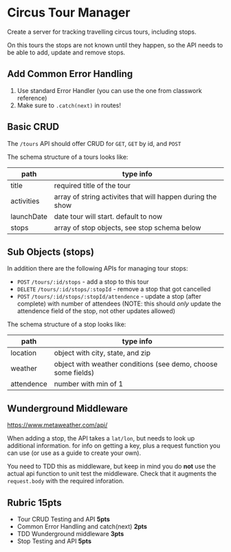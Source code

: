 Circus Tour Manager
===

Create a server for tracking travelling circus tours, including stops.

On this tours the stops are not known until they happen, so
the API needs to be able to add, update and remove stops.

## Add Common Error Handling

1. Use standard Error Handler (you can use the one from classwork reference)
1. Make sure to `.catch(next)` in routes!

## Basic CRUD

The `/tours` API should offer CRUD for `GET`, `GET` by id, and `POST`

The schema structure of a tours looks like:

path | type info
---|---
title | required title of the tour
activities | array of string activites that will happen during the show
launchDate | date tour will start. default to now
stops | array of stop objects, see stop schema below

## Sub Objects (stops)

In addition there are the following APIs for managing tour stops:

* `POST` `/tours/:id/stops` - add a stop to this tour
* `DELETE` `/tours/:id/stops/:stopId` - remove a stop that got cancelled
* `POST` `/tours/:id/stops/:stopId/attendence` - update a stop (after complete) with number of attendees (NOTE:
this should _only_ update the attendence field of the stop, not other updates allowed)

The schema structure of a stop looks like:

path | type info
---|---
location | object with city, state, and zip
weather | object with weather conditions (see demo, choose some fields)
attendence | number with min of 1

## Wunderground Middleware
https://www.metaweather.com/api/

When adding a stop, the API takes a `lat/lon`, but needs to look up additional information.
for info on getting a key, plus a request function you can use (or use as a guide to create your own).

You need to TDD this as middleware, but keep in mind you do **not** use the actual api function to unit test the middleware.
Check that it augments the `request.body` with the required inforation.


## Rubric **15pts**

* Tour CRUD Testing and API **5pts**
* Common Error Handling and catch(next) **2pts**
* TDD Wunderground middleware **3pts**
* Stop Testing and API **5pts**
